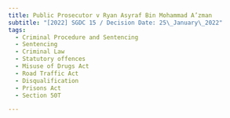 ```yaml
---
title: Public Prosecutor v Ryan Asyraf Bin Mohammad A’zman
subtitle: "[2022] SGDC 15 / Decision Date: 25\_January\_2022"
tags:
  - Criminal Procedure and Sentencing
  - Sentencing
  - Criminal Law
  - Statutory offences
  - Misuse of Drugs Act
  - Road Traffic Act
  - Disqualification
  - Prisons Act
  - Section 50T

---
```

